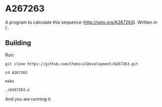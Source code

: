# A267263
A program to calculate this sequence (http://oeis.org/A267263). Written in `C`.

## Building
Run:
```
git clone https://github.com/ChemicalDevelopment/A267263.git

cd A267263

make

./A267263.o
```
And you are running it.
